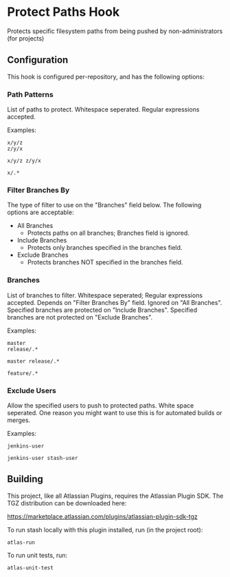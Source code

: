 # Protect Paths Hook

Protects specific filesystem paths from being pushed by non-administrators (for projects)

## Configuration

This hook is configured per-repository, and has the following options:

### Path Patterns

List of paths to protect. Whitespace seperated.  Regular expressions accepted.

Examples:

```
x/y/z
z/y/x
```

`x/y/z z/y/x`

`x/.*`

### Filter Branches By

The type of filter to use on the "Branches" field below.  The following options are acceptable:

 * All Branches
     * Protects paths on all branches; Branches field is ignored.
 * Include Branches
     * Protects only branches specified in the branches field.
 * Exclude Branches
     * Protects branches NOT specified in the branches field.

### Branches

List of branches to filter. Whitespace seperated; Regular expressions accepted.  Depends on "Filter Branches By" field.
Ignored on "All Branches". Specified branches are protected on "Include Branches". Specified branches are not protected
on "Exclude Branches".

Examples:

```
master
release/.*
```

`master release/.*`

`feature/.*`

### Exclude Users

Allow the specified users to push to protected paths.  White space seperated.  One reason you might want to use this
is for automated builds or merges.

Examples:

`jenkins-user`

`jenkins-user stash-user`

## Building

This project, like all Atlassian Plugins, requires the Atlassian Plugin SDK.  The TGZ distribution can be downloaded
here:

https://marketplace.atlassian.com/plugins/atlassian-plugin-sdk-tgz

To run stash locally with this plugin installed, run (in the project root):

`atlas-run`

To run unit tests, run:

`atlas-unit-test`
